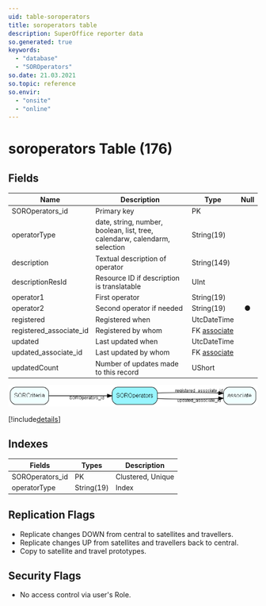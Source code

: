 ```yaml
---
uid: table-soroperators
title: soroperators table
description: SuperOffice reporter data
so.generated: true
keywords:
  - "database"
  - "SOROperators"
so.date: 21.03.2021
so.topic: reference
so.envir:
  - "onsite"
  - "online"
---
```


# soroperators Table (176)

## Fields

| Name | Description | Type | Null |
|------|-------------|------|:----:|
|SOROperators\_id|Primary key|PK| |
|operatorType|date, string, number, boolean, list, tree, calendarw, calendarm, selection|String(19)| |
|description|Textual description of operator|String(149)| |
|descriptionResId|Resource ID if description is translatable|UInt| |
|operator1|First operator|String(19)| |
|operator2|Second operator if needed|String(19)|&#x25CF;|
|registered|Registered when|UtcDateTime| |
|registered\_associate\_id|Registered by whom|FK [associate](associate.md)| |
|updated|Last updated when|UtcDateTime| |
|updated\_associate\_id|Last updated by whom|FK [associate](associate.md)| |
|updatedCount|Number of updates made to this record|UShort| |


![SOROperators table relationship diagram](./media/SOROperators.png)

[!include[details](./includes/SOROperators.md)]

## Indexes

| Fields | Types | Description |
|--------|-------|-------------|
|SOROperators\_id |PK |Clustered, Unique |
|operatorType |String(19) |Index |

## Replication Flags

* Replicate changes DOWN from central to satellites and travellers.
* Replicate changes UP from satellites and travellers back to central.
* Copy to satellite and travel prototypes.

## Security Flags

* No access control via user's Role.

